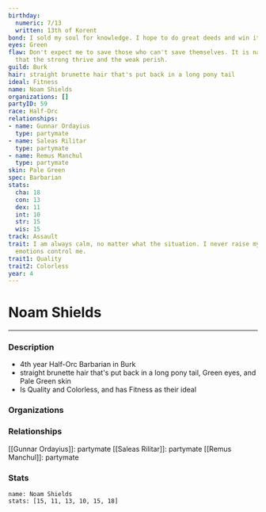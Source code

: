 ```yaml
---
birthday:
  numeric: 7/13
  written: 13th of Korent
bond: I sold my soul for knowledge. I hope to do great deeds and win it back.
eyes: Green
flaw: Don't expect me to save those who can't save themselves. It is nature's way
  that the strong thrive and the weak perish.
guild: Burk
hair: straight brunette hair that's put back in a long pony tail
ideal: Fitness
name: Noam Shields
organizations: []
partyID: 59
race: Half-Orc
relationships:
- name: Gunnar Ordayius
  type: partymate
- name: Saleas Rilitar
  type: partymate
- name: Remus Manchul
  type: partymate
skin: Pale Green
spec: Barbarian
stats:
  cha: 18
  con: 13
  dex: 11
  int: 10
  str: 15
  wis: 15
track: Assault
trait: I am always calm, no matter what the situation. I never raise my voice or let
  emotions control me.
trait1: Quality
trait2: Colorless
year: 4
---
```

# Noam Shields
---
### Description
- 4th year Half-Orc Barbarian in Burk
- straight brunette hair that's put back in a long pony tail, Green eyes, and Pale Green skin
- Is Quality and Colorless, and has Fitness as their ideal

### Organizations
### Relationships
[[Gunnar Ordayius]]: partymate
[[Saleas Rilitar]]: partymate
[[Remus Manchul]]: partymate
### Stats
```statblock
name: Noam Shields
stats: [15, 11, 13, 10, 15, 18]
```